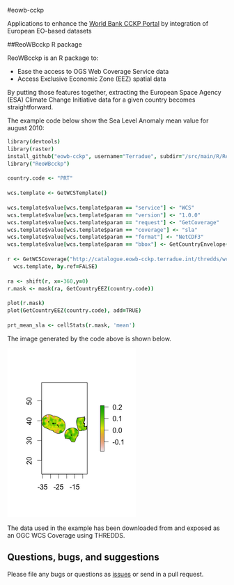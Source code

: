#eowb-cckp

Applications to enhance the [World Bank CCKP Portal](http://sdwebx.worldbank.org/climateportal/index.cfm) by integration of European EO-based datasets

##ReoWBcckp R package

ReoWBcckp is an R package to:

* Ease the access to OGS Web Coverage Service data 
* Access Exclusive Economic Zone (EEZ) spatial data

By putting those features together, extracting the European Space Agency (ESA) Climate Change Initiative data for a given country becomes straightforward.

The example code below show the Sea Level Anomaly mean value for august 2010: 

```coffee
library(devtools)
library(raster)
install_github("eowb-cckp", username="Terradue", subdir="/src/main/R/ReoWBcckp", ref="dev")
library("ReoWBcckp")

country.code <- "PRT"

wcs.template <- GetWCSTemplate()

wcs.template$value[wcs.template$param == "service"] <- "WCS" 
wcs.template$value[wcs.template$param == "version"] <- "1.0.0"
wcs.template$value[wcs.template$param == "request"] <- "GetCoverage"
wcs.template$value[wcs.template$param == "coverage"] <- "sla"
wcs.template$value[wcs.template$param == "format"] <- "NetCDF3"
wcs.template$value[wcs.template$param == "bbox"] <- GetCountryEnvelope(country.code)

r <- GetWCSCoverage("http://catalogue.eowb-cckp.terradue.int/thredds/wcs/SeaLevel-ECV/V1.1_20131220/ESACCI-SEALEVEL-L4-MSLA-MERGED-20100815000000-fv01.nc", 
  wcs.template, by.ref=FALSE)

ra <- shift(r, x=-360,y=0)
r.mask <- mask(ra, GetCountryEEZ(country.code))

plot(r.mask)
plot(GetCountryEEZ(country.code), add=TRUE)

prt_mean_sla <- cellStats(r.mask, 'mean')
```

The image generated by the code above is shown below.

![alt text](prt.png)

The data used in the example has been downloaded from and exposed as an OGC WCS Coverage using THREDDS.


## Questions, bugs, and suggestions

Please file any bugs or questions as [issues](https://github.com/Terradue/eowb-cckp/issues/new) or send in a pull request.
